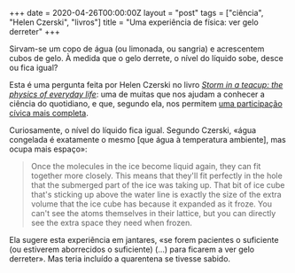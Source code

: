 +++
date = 2020-04-26T00:00:00Z
layout = "post"
tags = ["ciência", "Helen Czerski", "livros"]
title = "Uma experiência de física: ver gelo derreter"
+++

Sirvam-se um copo de água (ou limonada, ou sangria) e acrescentem cubos de gelo. À medida que o gelo derrete, o nível do líquido sobe, desce ou fica igual?

Esta é uma pergunta feita por Helen Czerski no livro [_Storm in a teacup: the physics of everyday life_](https://www.bookdepository.com/Storm-Teacup-Helen-Czerski/9781784160753): uma de muitas que nos ajudam a conhecer a ciência do quotidiano, e que, segundo ela, nos permitem [uma participação cívica mais completa](/content/blog/helen-czerski-e-a-esperança-de-prestar-atenção/).

Curiosamente, o nível do líquido fica igual. Segundo Czerski, «água congelada é exatamente o mesmo [que água à temperatura ambiente], mas ocupa mais espaço»:

>Once the molecules in the ice become liquid again, they can fit together more closely. This means that they'll fit perfectly in the hole that the submerged part of the ice was taking up. That bit of ice cube that's sticking up above the water line is exactly the size of the extra volume that the ice cube has because it expanded as it froze. You can't see the atoms themselves in their lattice, but you can directly see the extra space they need when frozen.

Ela sugere esta experiência em jantares, «se forem pacientes o suficiente (ou estiverem aborrecidos o suficiente) (...) para ficarem a ver gelo derreter». Mas teria incluído a quarentena se tivesse sabido.

